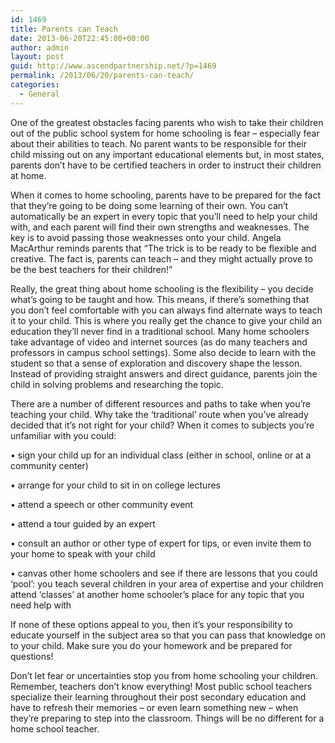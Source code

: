 ```yaml
---
id: 1469
title: Parents can Teach
date: 2013-06-20T22:45:00+00:00
author: admin
layout: post
guid: http://www.ascendpartnership.net/?p=1469
permalink: /2013/06/20/parents-can-teach/
categories:
  - General
---
```

One of the greatest obstacles facing parents who wish to take their children out of the public school system for home schooling is fear – especially fear about their abilities to teach. No parent wants to be responsible for their child missing out on any important educational elements but, in most states, parents don’t have to be certified teachers in order to instruct their children at home.

When it comes to home schooling, parents have to be prepared for the fact that they’re going to be doing some learning of their own. You can’t automatically be an expert in every topic that you’ll need to help your child with, and each parent will find their own strengths and weaknesses. The key is to avoid passing those weaknesses onto your child. Angela MacArthur reminds parents that “The trick is to be ready to be flexible and creative. The fact is, parents can teach – and they might actually prove to be the best teachers for their children!”

Really, the great thing about home schooling is the flexibility – you decide what’s going to be taught and how. This means, if there’s something that you don’t feel comfortable with you can always find alternate ways to teach it to your child. This is where you really get the chance to give your child an education they’ll never find in a traditional school. Many home schoolers take advantage of video and internet sources (as do many teachers and professors in campus school settings). Some also decide to learn with the student so that a sense of exploration and discovery shape the lesson. Instead of providing straight answers and direct guidance, parents join the child in solving problems and researching the topic.

There are a number of different resources and paths to take when you’re teaching your child. Why take the ‘traditional’ route when you’ve already decided that it’s not right for your child? When it comes to subjects you’re unfamiliar with you could:

• sign your child up for an individual class (either in school, online or at a community center)
  
• arrange for your child to sit in on college lectures
  
• attend a speech or other community event
  
• attend a tour guided by an expert
  
• consult an author or other type of expert for tips, or even invite them to your home to speak with your child
  
• canvas other home schoolers and see if there are lessons that you could ‘pool’: you teach several children in your area of expertise and your children attend ‘classes’ at another home schooler’s place for any topic that you need help with

If none of these options appeal to you, then it’s your responsibility to educate yourself in the subject area so that you can pass that knowledge on to your child. Make sure you do your homework and be prepared for questions!

Don’t let fear or uncertainties stop you from home schooling your children. Remember, teachers don’t know everything! Most public school teachers specialize their learning throughout their post secondary education and have to refresh their memories – or even learn something new – when they’re preparing to step into the classroom. Things will be no different for a home school teacher.